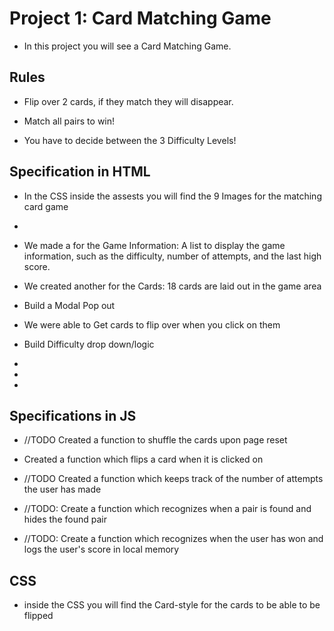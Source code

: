 # Project 1: Card Matching Game

* In this project you will see a Card Matching Game. 

## Rules

* Flip over 2 cards, if they match they will disappear.

* Match all pairs to win!

* You have to decide between the 3 Difficulty Levels!


## Specification in HTML

* In the CSS inside the assests you will find the 9 Images for the matching card game 

* 

* We made a <Class ID> for the Game Information: A list to display the game information, such as the difficulty, number of attempts, and the last high score.

* We created another <class ID> for the Cards: 18 cards are laid out in the game area

* Build a Modal Pop out

* We were able to Get cards to flip over when you click on them

* Build Difficulty drop down/logic

* 

* 

* 

## Specifications in JS

* //TODO Created a function to shuffle the cards upon page reset

* Created a function which flips a card when it is clicked on

* //TODO Created a function which keeps track of the number of attempts the user has made

* //TODO: Create a function which recognizes when a pair is found and hides the found pair

* //TODO: Create a function which recognizes when the user has won and logs the user's score in local memory



## CSS

* inside the CSS you will find the Card-style for the cards to be able to be flipped
